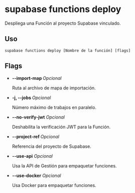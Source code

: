 # supabase functions deploy

Despliega una Función al proyecto Supabase vinculado.

## Uso

```
supabase functions deploy [Nombre de la función] [flags]
```

## Flags

- **--import-map <string>** _Opcional_
    
    Ruta al archivo de mapa de importación.
    
- **-j, --jobs <uint>** _Opcional_
    
    Número máximo de trabajos en paralelo.
    
- **--no-verify-jwt** _Opcional_
    
    Deshabilita la verificación JWT para la Función.
    
- **--project-ref <string>** _Opcional_
    
    Referencia del proyecto de Supabase.
    
- **--use-api** _Opcional_
    
    Usa la API de Gestión para empaquetar funciones.
    
- **--use-docker** _Opcional_
    
    Usa Docker para empaquetar funciones.